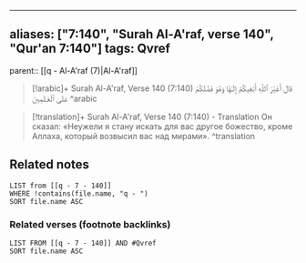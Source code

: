 
---
aliases: ["7:140", "Surah Al-A'raf, verse 140", "Qur'an 7:140"]
tags: Qvref
---

parent:: [[q - Al-A'raf (7)|Al-A'raf]]

> [!arabic]+ Surah Al-A'raf, Verse 140 (7:140)
> <span class="quran-arabic">قَالَ أَغَيْرَ ٱللَّهِ أَبْغِيكُمْ إِلَـٰهًا وَهُوَ فَضَّلَكُمْ عَلَى ٱلْعَـٰلَمِينَ</span>
^arabic

> [!translation]+ Surah Al-A'raf, Verse 140 (7:140) - Translation
> Он сказал: «Неужели я стану искать для вас другое божество, кроме Аллаха, который возвысил вас над мирами».
^translation



## Related notes
```dataview
LIST from [[q - 7 - 140]]
WHERE !contains(file.name, "q - ")
SORT file.name ASC
```

### Related verses (footnote backlinks)
```dataview
LIST FROM [[q - 7 - 140]] AND #Qvref
SORT file.name ASC
```


